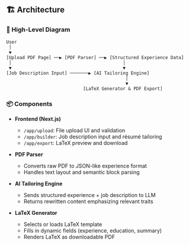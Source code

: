 ## 🏗 Architecture

### 🧩 High-Level Diagram

```
User
 │
 ▼
[Upload PDF Page] ──▶ [PDF Parser] ──▶ [Structured Experience Data]
 │                                          │
 ▼                                          ▼
[Job Description Input] ───────▶ [AI Tailoring Engine]
                                             │
                                             ▼
                             [LaTeX Generator & PDF Export]
```

### 📦 Components

* **Frontend (Next.js)**

  * `/app/upload`: File upload UI and validation
  * `/app/builder`: Job description input and résumé tailoring
  * `/app/export`: LaTeX preview and download

* **PDF Parser**

  * Converts raw PDF to JSON-like experience format
  * Handles text layout and semantic block parsing

* **AI Tailoring Engine**

  * Sends structured experience + job description to LLM
  * Returns rewritten content emphasizing relevant traits

* **LaTeX Generator**

  * Selects or loads LaTeX template
  * Fills in dynamic fields (experience, education, summary)
  * Renders LaTeX as downloadable PDF